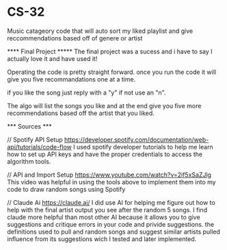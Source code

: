 # CS-32
 Music catageory code that will auto sort my liked playlist and give reccommendations based off of genere or artist

**** Final Project *****
The final project was a sucess and i have to say I actually love it and have used it!

Operating the code is pretty straight forward. once you run the code it will give you five
recommandations one at a time.

if you like the song just reply with a "y" if not use an "n".

The algo will list the songs you like and at the end give you five more
recommendations based off the artist that you liked.

 *** Sources ***

// Spotify API Setup
 https://developer.spotify.com/documentation/web-api/tutorials/code-flow
I used spotify developer tutorials to help me learn how to set up API keys and
have the proper credentials to access the algorithm tools.

// API and Import Setup
https://www.youtube.com/watch?v=2if5xSaZJlg
This video was helpful in using the tools above to implement them into my code to draw random songs using Spotify

// Claude Ai
https://claude.ai/
I did use AI for helping me figure out how to help with the final artist output you see after
the random 5 songs. I find claude more helpful than most other AI because it allows you to give suggestions and critique errors in your code and privide suggestions. the definitions
used to pull and random songs and suggest similar artists pulled influence from its suggestions wich I tested and later implemented.
